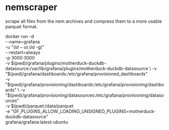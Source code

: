 # nemscraper
scrape all files from the nem archives and compress them to a more usable parquet format.


docker run -d \
  --name=grafana \
  -u "$(id -u):$(id -g)" \
  --restart=always \
  -p 3000:3000 \
  -v $(pwd)/grafana/plugins/motherduck-duckdb-datasource:/var/lib/grafana/plugins/motherduck-duckdb-datasource \
  -v "$(pwd)/grafana/dashboards:/etc/grafana/provisioned_dashboards" \
  -v "$(pwd)/grafana/provisioning/dashboards:/etc/grafana/provisioning/dashboards" \
  -v "$(pwd)/grafana/provisioning/datasources:/etc/grafana/provisioning/datasources" \
  -v $(pwd)/parquet:/data/parquet \
  -e "GF_PLUGINS_ALLOW_LOADING_UNSIGNED_PLUGINS=motherduck-duckdb-datasource" \
  grafana/grafana:latest-ubuntu

